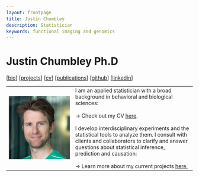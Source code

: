 ```yaml
---
layout: frontpage
title: Justin Chumbley
description: Statistician
keywords: functional imaging and genomics
---
```


# Justin Chumbley Ph.D

[[bio](index.md)]
[[projects](more_figures.md)]
[[cv](http://chumbleycode.github.io/chumbleycode.github.io/docs/cv.pdf)]
[[publications](https://scholar.google.com/citations?hl=en&user=YbbXlwIAAAAJ)]
[[github](https://github.com/chumbleycode/)] 
[[linkedin](https://www.linkedin.com/in/chumbleycode)] 

<table class="fixed">
    <col width="200px" />
    <col width="350px" /> 
    <tr>
        <td><img src="images/JRCsquare.jpg" alt="drawing" width="200">  </td>
        <td> I am an applied statistician with a broad background in behavioral and biological sciences: <br/><br/>
            &#8594; Check out my CV <a href="http://chumbleycode.github.io/chumbleycode.github.io/docs/cv.pdf"> here</a>. <br/><br/>
            I develop interdisciplinary experiments and the statistical tools to analyze them. I consult with clients and collaborators to clarify and answer questions about statistical inference, prediction and causation: <br/><br/>
            &#8594; Learn more about my current projects <a href="more_figures.html"> here.</a>
            </td>
    </tr>
</table>
